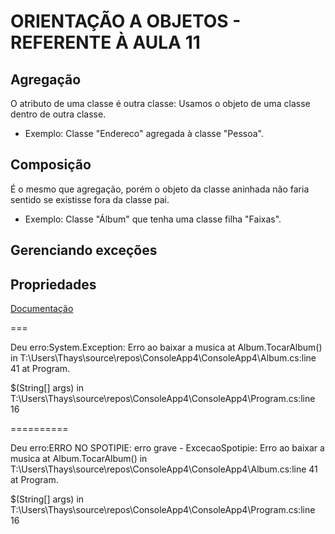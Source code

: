 # ORIENTAÇÃO A OBJETOS - REFERENTE À AULA 11


## Agregação

O atributo de uma classe é outra classe: Usamos o objeto de uma classe dentro de outra classe.

- Exemplo: Classe "Endereco" agregada à classe "Pessoa".


## Composição

É o mesmo que agregação, porém o objeto da classe aninhada não faria sentido se existisse fora da classe pai.

- Exemplo: Classe "Álbum" que tenha uma classe filha "Faixas".


## Gerenciando exceções


## Propriedades

[Documentação](https://docs.microsoft.com/pt-br/dotnet/csharp/programming-guide/classes-and-structs/using-properties)

===

Deu erro:System.Exception: Erro ao baixar a musica
at Album.TocarAlbum() in T:\Users\Thays\source\repos\ConsoleApp4\ConsoleApp4\Album.cs:line 41
at Program.<Main>$(String[] args) in T:\Users\Thays\source\repos\ConsoleApp4\ConsoleApp4\Program.cs:line 16

==========


Deu erro:ERRO NO SPOTIPIE: erro grave - ExcecaoSpotipie: Erro ao baixar a musica
at Album.TocarAlbum() in T:\Users\Thays\source\repos\ConsoleApp4\ConsoleApp4\Album.cs:line 41
at Program.<Main>$(String[] args) in T:\Users\Thays\source\repos\ConsoleApp4\ConsoleApp4\Program.cs:line 16